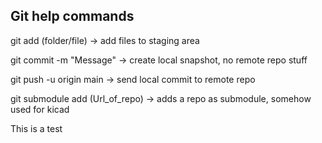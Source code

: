 ## Git help commands

git add (folder/file)
-> add files to staging area

git commit -m "Message"
-> create local snapshot, no remote repo stuff

git push -u origin main
-> send local commit to remote repo

git submodule add (Url_of_repo)
-> adds a repo as submodule, somehow used for kicad

This is a test

